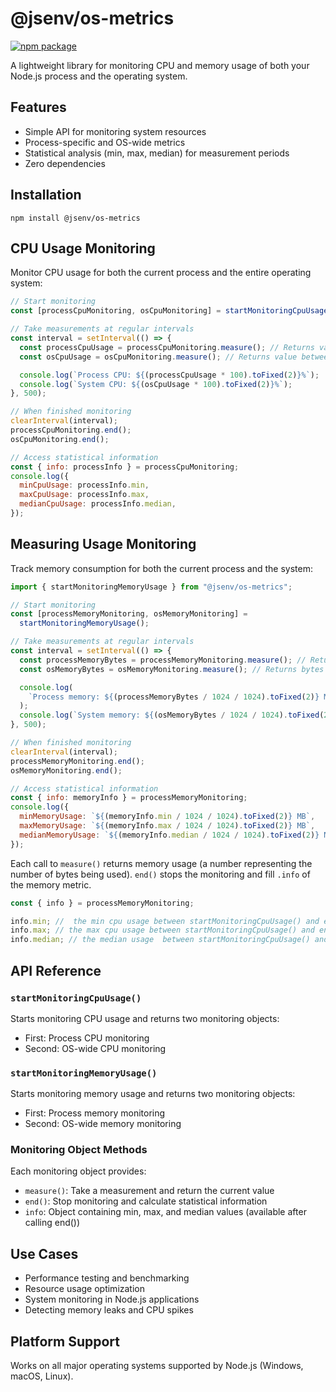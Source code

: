 # @jsenv/os-metrics

[![npm package](https://img.shields.io/npm/v/@jsenv/os-metrics.svg?logo=npm&label=package)](https://www.npmjs.com/package/@jsenv/os-metrics)

A lightweight library for monitoring CPU and memory usage of both your Node.js process and the operating system.

## Features

- Simple API for monitoring system resources
- Process-specific and OS-wide metrics
- Statistical analysis (min, max, median) for measurement periods
- Zero dependencies

## Installation

```console
npm install @jsenv/os-metrics
```

## CPU Usage Monitoring

Monitor CPU usage for both the current process and the entire operating system:

```js
// Start monitoring
const [processCpuMonitoring, osCpuMonitoring] = startMonitoringCpuUsage();

// Take measurements at regular intervals
const interval = setInterval(() => {
  const processCpuUsage = processCpuMonitoring.measure(); // Returns value between 0-1
  const osCpuUsage = osCpuMonitoring.measure(); // Returns value between 0-1

  console.log(`Process CPU: ${(processCpuUsage * 100).toFixed(2)}%`);
  console.log(`System CPU: ${(osCpuUsage * 100).toFixed(2)}%`);
}, 500);

// When finished monitoring
clearInterval(interval);
processCpuMonitoring.end();
osCpuMonitoring.end();

// Access statistical information
const { info: processInfo } = processCpuMonitoring;
console.log({
  minCpuUsage: processInfo.min,
  maxCpuUsage: processInfo.max,
  medianCpuUsage: processInfo.median,
});
```

## Measuring Usage Monitoring

Track memory consumption for both the current process and the system:

```js
import { startMonitoringMemoryUsage } from "@jsenv/os-metrics";

// Start monitoring
const [processMemoryMonitoring, osMemoryMonitoring] =
  startMonitoringMemoryUsage();

// Take measurements at regular intervals
const interval = setInterval(() => {
  const processMemoryBytes = processMemoryMonitoring.measure(); // Returns bytes used
  const osMemoryBytes = osMemoryMonitoring.measure(); // Returns bytes used

  console.log(
    `Process memory: ${(processMemoryBytes / 1024 / 1024).toFixed(2)} MB`,
  );
  console.log(`System memory: ${(osMemoryBytes / 1024 / 1024).toFixed(2)} MB`);
}, 500);

// When finished monitoring
clearInterval(interval);
processMemoryMonitoring.end();
osMemoryMonitoring.end();

// Access statistical information
const { info: memoryInfo } = processMemoryMonitoring;
console.log({
  minMemoryUsage: `${(memoryInfo.min / 1024 / 1024).toFixed(2)} MB`,
  maxMemoryUsage: `${(memoryInfo.max / 1024 / 1024).toFixed(2)} MB`,
  medianMemoryUsage: `${(memoryInfo.median / 1024 / 1024).toFixed(2)} MB`,
});
```

Each call to `measure()` returns memory usage (a number representing the number of bytes being used).
`end()` stops the monitoring and fill `.info` of the memory metric.

```js
const { info } = processMemoryMonitoring;

info.min; //  the min cpu usage between startMonitoringCpuUsage() and end()
info.max; // the max cpu usage between startMonitoringCpuUsage() and end()
info.median; // the median usage  between startMonitoringCpuUsage() and end()
```

## API Reference

### `startMonitoringCpuUsage()`

Starts monitoring CPU usage and returns two monitoring objects:

- First: Process CPU monitoring
- Second: OS-wide CPU monitoring

### `startMonitoringMemoryUsage()`

Starts monitoring memory usage and returns two monitoring objects:

- First: Process memory monitoring
- Second: OS-wide memory monitoring

### Monitoring Object Methods

Each monitoring object provides:

- `measure()`: Take a measurement and return the current value
- `end()`: Stop monitoring and calculate statistical information
- `info`: Object containing min, max, and median values (available after calling end())

## Use Cases

- Performance testing and benchmarking
- Resource usage optimization
- System monitoring in Node.js applications
- Detecting memory leaks and CPU spikes

## Platform Support

Works on all major operating systems supported by Node.js (Windows, macOS, Linux).
